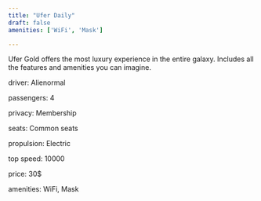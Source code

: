 ```yaml
---
title: "Ufer Daily"
draft: false
amenities: ['WiFi', 'Mask']

---
```

Ufer Gold offers the most luxury experience in the entire galaxy. Includes all the features and amenities you can imagine.

driver: Alienormal

passengers: 4

privacy: Membership

seats: Common seats

propulsion: Electric

top speed: 10000

price: 30$

amenities: WiFi, Mask

